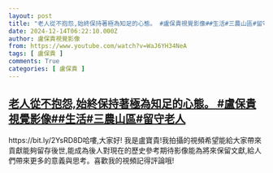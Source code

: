 ```yaml
---
layout: post
title: "老人從不抱怨,始終保持著極為知足的心態。 #盧保貴視覺影像##生活#三農山區#留守老人"
date: 2024-12-14T06:22:10.000Z
author: 盧保貴視覺影像
from: https://www.youtube.com/watch?v=WaJ6YH34NeA
tags: [ 盧保貴 ]
comments: True
categories: [ 盧保貴 ]
---
```

<!--1734157330000-->
[老人從不抱怨,始終保持著極為知足的心態。 #盧保貴視覺影像##生活#三農山區#留守老人](https://www.youtube.com/watch?v=WaJ6YH34NeA)
------

<div>
https://bit.ly/2YsRD8D哈嘍,大家好! 我是盧寶貴!我拍攝的視頻希望能給大家帶來貢獻能夠留存後世,能成為後人對現在的歷史參考期待影像能為將來保留文獻,給人們帶來更多的意義與思考。喜歡我的視頻記得評論哦!
</div>
